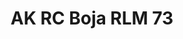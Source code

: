 ---
layout: product
title: "AK RC Boja RLM 73"
price: "330" 
desc: "Acrylic Laquer 10mL"
img_path: "/assets/img/RC277.jpg"
brand: "AK "
available: true
special_offer: false
new: false
soon: false
cat: "020000"
subcat: "020200"
subsubcat: "020201"
sifra: "RC277"
popular: false
---